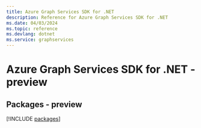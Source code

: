```yaml
---
title: Azure Graph Services SDK for .NET
description: Reference for Azure Graph Services SDK for .NET
ms.date: 04/03/2024
ms.topic: reference
ms.devlang: dotnet
ms.service: graphservices
---
```

# Azure Graph Services SDK for .NET - preview
## Packages - preview
[!INCLUDE [packages](graph-services-index.md)]